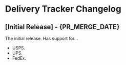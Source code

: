 # Delivery Tracker Changelog

## [Initial Release] - {PR_MERGE_DATE}

The initial release.  Has support for...
- USPS.
- UPS.
- FedEx.
